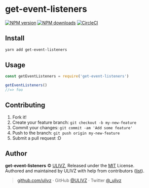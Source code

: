 
# get-event-listeners

[![NPM version](https://badgen.net/npm/v/get-event-listeners)](https://npmjs.com/package/get-event-listeners) [![NPM downloads](https://badgen.net/npm/dm/get-event-listeners)](https://npmjs.com/package/get-event-listeners) [![CircleCI](https://badgen.net/circleci/github/ulivz/get-event-listeners/master)](https://circleci.com/gh/ulivz/get-event-listeners/tree/master) 

## Install

```bash
yarn add get-event-listeners
```

## Usage

```js
const getEventListeners = require('get-event-listeners')

getEventListeners()
//=> foo
```

## Contributing

1. Fork it!
2. Create your feature branch: `git checkout -b my-new-feature`
3. Commit your changes: `git commit -am 'Add some feature'`
4. Push to the branch: `git push origin my-new-feature`
5. Submit a pull request :D


## Author

**get-event-listeners** © [ULIVZ](https://github.com/ulivz), Released under the [MIT](./LICENSE) License.<br>
Authored and maintained by ULIVZ with help from contributors ([list](https://github.com/ulivz/get-event-listeners/contributors)).

> [github.com/ulivz](https://github.com/ulivz) · GitHub [@ULIVZ](https://github.com/ulivz) · Twitter [@_ulivz](https://twitter.com/_ulivz)

